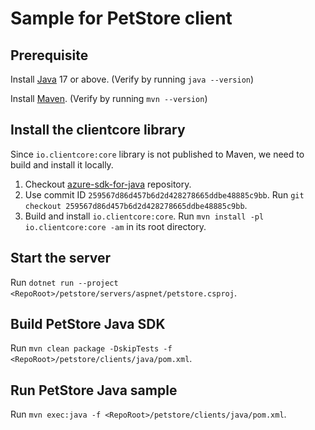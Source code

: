 # Sample for PetStore client

## Prerequisite

Install [Java](https://docs.microsoft.com/java/openjdk/download) 17 or above. (Verify by running `java --version`)

Install [Maven](https://maven.apache.org/install.html). (Verify by running `mvn --version`)

## Install the clientcore library

Since `io.clientcore:core` library is not published to Maven, we need to build and install it locally.

1. Checkout [azure-sdk-for-java](https://github.com/Azure/azure-sdk-for-java) repository.
2. Use commit ID `259567d86d457b6d2d428278665ddbe48885c9bb`. Run `git checkout 259567d86d457b6d2d428278665ddbe48885c9bb`.
3. Build and install `io.clientcore:core`. Run `mvn install -pl io.clientcore:core -am` in its root directory.

## Start the server

Run `dotnet run --project <RepoRoot>/petstore/servers/aspnet/petstore.csproj`.

## Build PetStore Java SDK

Run `mvn clean package -DskipTests -f <RepoRoot>/petstore/clients/java/pom.xml`.

## Run PetStore Java sample

Run `mvn exec:java -f <RepoRoot>/petstore/clients/java/pom.xml`.
